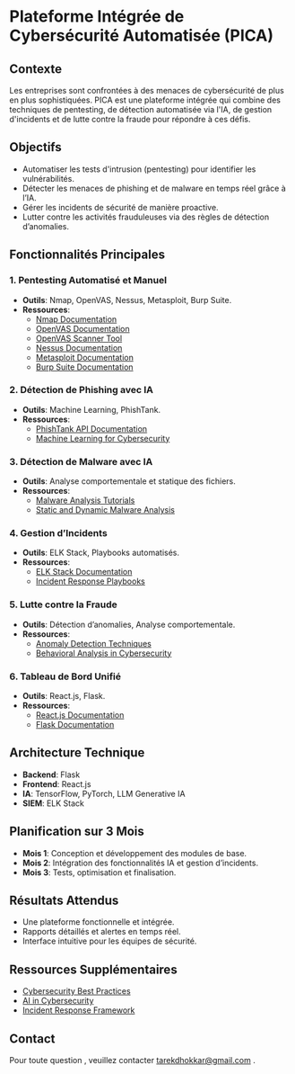 # Plateforme Intégrée de Cybersécurité Automatisée (PICA)

## Contexte
Les entreprises sont confrontées à des menaces de cybersécurité de plus en plus sophistiquées. PICA est une plateforme intégrée qui combine des techniques de pentesting, de détection automatisée via l'IA, de gestion d'incidents et de lutte contre la fraude pour répondre à ces défis.

## Objectifs
- Automatiser les tests d'intrusion (pentesting) pour identifier les vulnérabilités.
- Détecter les menaces de phishing et de malware en temps réel grâce à l’IA.
- Gérer les incidents de sécurité de manière proactive.
- Lutter contre les activités frauduleuses via des règles de détection d’anomalies.

## Fonctionnalités Principales
### 1. Pentesting Automatisé et Manuel
- **Outils**: Nmap, OpenVAS, Nessus, Metasploit, Burp Suite.
- **Ressources**:
  - [Nmap Documentation](https://nmap.org/book/man.html)
  - [OpenVAS Documentation]([https://www.greenbone.net/en/documentation/](https://www.greenbone.net/en/documents/))
  -  [OpenVAS Scanner Tool ]([https://www.greenbone.net/en/documentation/](https://github.com/greenbone/openvas-scanner))
  - [Nessus Documentation](https://docs.tenable.com/nessus/)
  - [Metasploit Documentation](https://docs.rapid7.com/metasploit/)
  - [Burp Suite Documentation](https://portswigger.net/burp/documentation)

### 2. Détection de Phishing avec IA
- **Outils**: Machine Learning, PhishTank.
- **Ressources**:
  - [PhishTank API Documentation](https://www.phishtank.com/developer_info.php)
  - [Machine Learning for Cybersecurity](https://towardsdatascience.com/machine-learning-for-cybersecurity-101-7822b802790b)

### 3. Détection de Malware avec IA
- **Outils**: Analyse comportementale et statique des fichiers.
- **Ressources**:
  - [Malware Analysis Tutorials](https://www.malware-traffic-analysis.net/tutorials.html)
  - [Static and Dynamic Malware Analysis](https://www.csoonline.com/article/3255648/what-is-malware-analysis-static-and-dynamic-techniques.html)

### 4. Gestion d’Incidents
- **Outils**: ELK Stack, Playbooks automatisés.
- **Ressources**:
  - [ELK Stack Documentation](https://www.elastic.co/guide/index.html)
  - [Incident Response Playbooks](https://www.sans.org/security-resources/playbooks/)

### 5. Lutte contre la Fraude
- **Outils**: Détection d’anomalies, Analyse comportementale.
- **Ressources**:
  - [Anomaly Detection Techniques](https://towardsdatascience.com/anomaly-detection-techniques-in-python-50f650c75aaf)
  - [Behavioral Analysis in Cybersecurity](https://www.sciencedirect.com/topics/computer-science/behavioral-analysis)

### 6. Tableau de Bord Unifié
- **Outils**: React.js, Flask.
- **Ressources**:
  - [React.js Documentation](https://reactjs.org/docs/getting-started.html)
  - [Flask Documentation](https://flask.palletsprojects.com/en/2.0.x/)

## Architecture Technique
- **Backend**: Flask
- **Frontend**: React.js
- **IA**: TensorFlow, PyTorch, LLM Generative IA
- **SIEM**: ELK Stack

## Planification sur 3 Mois
- **Mois 1**: Conception et développement des modules de base.
- **Mois 2**: Intégration des fonctionnalités IA et gestion d’incidents.
- **Mois 3**: Tests, optimisation et finalisation.

## Résultats Attendus
- Une plateforme fonctionnelle et intégrée.
- Rapports détaillés et alertes en temps réel.
- Interface intuitive pour les équipes de sécurité.

## Ressources Supplémentaires
- [Cybersecurity Best Practices](https://www.cisa.gov/cybersecurity)
- [AI in Cybersecurity](https://www.ibm.com/security/artificial-intelligence)
- [Incident Response Framework](https://www.nist.gov/cyberframework)

## Contact
Pour toute question , veuillez contacter tarekdhokkar@gmail.com .
